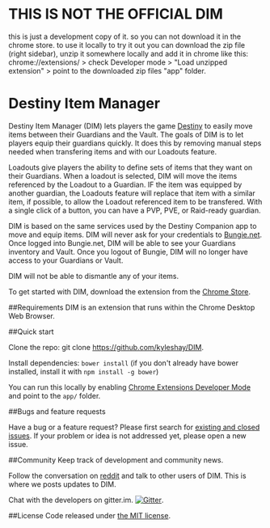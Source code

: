 # THIS IS NOT THE OFFICIAL DIM
this is just a development copy of it. so you can not download it in the chrome store.
to use it locally to try it out you can download the zip file (right sidebar), unzip it somewhere locally and add it in chrome like this:
chrome://extensions/ > check Developer mode > "Load unzipped extension" > point to the downloaded zip files "app" folder.

# Destiny Item Manager
Destiny Item Manager (DIM) lets players the game [Destiny](http://destinythegame.com/) to easily move items between their Guardians and the Vault. The goals of DIM is to let players equip their guardians quickly.  It does this by removing manual steps needed when transfering items and with our Loadouts feature.  

Loadouts give players the ability to define sets of items that they want on their Guardians.  When a loadout is selected, DIM will move the items referenced by the Loadout to a Guardian.  IF the item was equipped by another guardian, the Loadouts feature will replace that item with a similar item, if possible, to allow the Loadout referenced item to be transfered.  With a single click of a button, you can have a PVP, PVE, or Raid-ready guardian.

DIM is based on the same services used by the Destiny Companion app to move and equip items. DIM will never ask for your credentials to [Bungie.net](http;//bungie.net).  Once logged into Bungie.net, DIM will be able to see your Guardians inventory and Vault.  Once you logout of Bungie, DIM will no longer have access to your Guardians or Vault.  

DIM will not be able to dismantle any of your items.  

To get started with DIM, download the extension from the [Chrome Store](https://chrome.google.com/webstore/detail/destiny-item-manager/apghicjnekejhfancbkahkhdckhdagna).

##Requirements
DIM is an extension that runs within the Chrome Desktop Web Browser.

##Quick start

Clone the repo: git clone https://github.com/kyleshay/DIM.

Install dependencies: `bower install` (if you don't already have bower installed, install it with `npm install -g bower`)

You can run this locally by enabling [Chrome Extensions Developer Mode](https://developer.chrome.com/extensions/faq#faq-dev-01) and point to the `app/` folder.

##Bugs and feature requests

Have a bug or a feature request? Please first search for [existing and closed issues](https://github.com/kyleshay/DIM/issues). If your problem or idea is not addressed yet, please open a new issue.


##Community
Keep track of development and community news.

Follow the conversation on [reddit](http://www.reddit.com/r/DestinyItemManager/) and talk to other users of DIM.  This is where we posts updates to DIM.

Chat with the developers on gitter.im.  [![Gitter](https://badges.gitter.im/Join%20Chat.svg)](https://gitter.im/kyleshay/DIM?utm_source=badge&utm_medium=badge&utm_campaign=pr-badge&utm_content=body_badge).

##License
Code released under [the MIT license](http://choosealicense.com/licenses/mit/).
